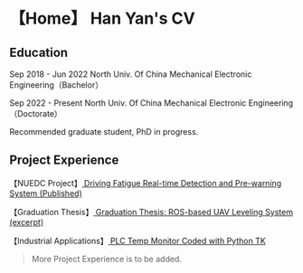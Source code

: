 # 【Home】 Han Yan's CV

## Education

Sep 2018 - Jun 2022
North Univ. Of China Mechanical Electronic Engineering（Bachelor）

Sep 2022 - Present
North Univ. Of China Mechanical Electronic Engineering（Doctorate）

Recommended graduate student, PhD in progress.

## Project Experience

【NUEDC Project】[ Driving Fatigue Real-time Detection and Pre-warning System (Published)](Project/01NUEDC_project_Driving_Fatigue_Real-time_Detection_and_Pre-warning_System.en.md)

【Graduation Thesis】[ Graduation Thesis: ROS-based UAV Leveling System (excerpt)](Project/02Graduation%20Thesis.en.md)

【Industrial Applications】[ PLC Temp Monitor Coded with Python TK ](Project/03PLC%20Temp%20Monitor%20Coded%20with%20Python%20TK.en.md)


>More Project Experience is to be added.



